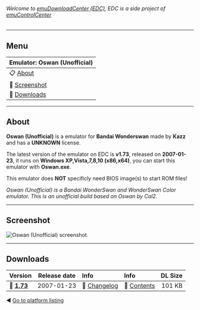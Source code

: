 ###### Welcome to [emuDownloadCenter (EDC)](https://github.com/PhoenixInteractiveNL/emuDownloadCenter/wiki/), EDC is a side project of [emuControlCenter](https://github.com/PhoenixInteractiveNL/emuControlCenter/wiki/)
***
## Menu
| **Emulator: Oswan (Unofficial)** |
|:---------|
| :clipboard: [About](#about) |
| :sunrise: [Screenshot](#screenshot) |
| :floppy_disk: [Downloads](#downloads) |
***
## About
**Oswan (Unofficial)** is a emulator for **Bandai Wonderswan** made by **Kazz** and has a **UNKNOWN** license.

The latest version of the emulator on EDC is **v1.73**, released on **2007-01-23**, it runs on **Windows XP,Vista,7,8,10 (x86,x64)**, you can start this emulator with **Oswan.exe**.

This emulator does **NOT** specificly need BIOS image(s) to start ROM files!

_Oswan (Unofficial) is a Bandai WonderSwan and WonderSwan Color emulator. This is an unofficial build based on Oswan by Cal2._
***
## Screenshot
![](https://raw.githubusercontent.com/PhoenixInteractiveNL/emuDownloadCenter/master/hooks/oswanu/screen.jpg "Oswan (Unofficial) screenshot.")
***
## Downloads
| Version  | Release date  | Info       | Info       | DL Size    |
|:---------|:-------------:|:-----------|:-----------|-----------:|
| :floppy_disk: [**1.73**](https://github.com/PhoenixInteractiveNL/edc-repo0005/raw/master/oswanu/1.73.7z) | 2007-01-23 | :page_facing_up: [Changelog](https://github.com/PhoenixInteractiveNL/edc-repo0005/blob/master/oswanu/1.73_changelog.txt) | :mag_right: [Contents](https://github.com/PhoenixInteractiveNL/edc-repo0005/blob/master/oswanu/1.73_contents.txt) | 101 KB |

:arrow_backward: [Go to platform listing](https://github.com/PhoenixInteractiveNL/emuDownloadCenter/wiki/EDC-Platform-List)
